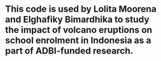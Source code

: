 # This code is used by Lolita Moorena and Elghafiky Bimardhika to study the impact of volcano eruptions on school enrolment in Indonesia as a part of ADBI-funded research.
 
